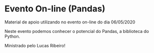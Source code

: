 # Evento On-line (Pandas)
Material de apoio utilizando no evento on-line do dia 06/05/2020

Neste evento podemos conhecer o potencial do Pandas, a biblioteca do Python.

Ministrado pelo Lucas Ribeiro!
